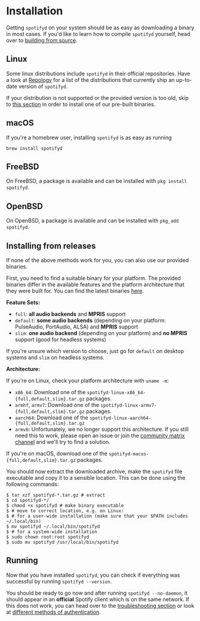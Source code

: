 # Installation

Getting `spotifyd` on your system should be as easy as downloading a binary in most cases.
If you'd like to learn how to compile `spotifyd` yourself, head over to [building from source](./source.md).

## Linux

Some linux distributions include `spotifyd` in their official repositories. Have a look at [Repology](https://repology.org/project/spotifyd/versions)
for a list of the distributions that currently ship an up-to-date version of `spotifyd`.

If your distribution is not supported or the provided version is too old, skip to [this section](#installing-from-releases) in order to install one of our pre-built binaries.

## macOS

If you're a homebrew user, installing `spotifyd` is as easy as running

```console
brew install spotifyd
```

## FreeBSD

On FreeBSD, a package is available and can be installed with `pkg install spotifyd`.

## OpenBSD

On OpenBSD, a package is available and can be installed with `pkg_add spotifyd`.

## Installing from releases

If none of the above methods work for you, you can also use our provided binaries.

First, you need to find a suitable binary for your platform. The provided binaries differ in the available features
and the platform architecture that they were built for. You can find the latest binaries [here](https://github.com/Spotifyd/spotifyd/releases).

**Feature Sets:**

- `full`: **all audio backends** and **MPRIS** support
- `default`: **some audio backends** (depending on your platform: PulseAudio, PortAudio, ALSA) and **MPRIS** support
- `slim`: **one audio backend** (depending on your platform) and **no MPRIS** support (good for headless systems)

If you're unsure which version to choose, just go for `default` on desktop systems and `slim` on headless systems.

**Architecture:**

If you're on Linux, check your platform architecture with `uname -m`:

- `x86_64`: Download one of the `spotifyd-linux-x86_64-{full,default,slim}.tar.gz` packages.
- `armhf`, `armv7`: Download one of the `spotifyd-linux-armv7-{full,default,slim}.tar.gz` packages.
- `aarch64`: Download one of the `spotifyd-linux-aarch64-{full,default,slim}.tar.gz`
- `armv6`: Unfortunately, we no longer support this architecture. If you still need this to work, please open an issue or join the [community matrix channel](https://matrix.to/#/#spotifyd:matrix.org) and we'll try to find a solution.

If you're on macOS, download one of the `spotifyd-macos-{full,default,slim}.tar.gz` packages.

You should now extract the downloaded archive, make the `spotifyd` file executable and copy it to a sensible location. This can be done using the following commands:

```console
$ tar xzf spotifyd-*.tar.gz # extract
$ cd spotifyd-*/
$ chmod +x spotifyd # make binary executable
$ # move to correct location, e.g. on Linux:
$ # for a user-wide installation (make sure that your $PATH includes ~/.local/bin)
$ mv spotifyd ~/.local/bin/spotifyd
$ # for a system-wide installation
$ sudo chown root:root spotifyd
$ sudo mv spotifyd /usr/local/bin/spotifyd
```

## Running

Now that you have installed `spotifyd`, you can check if everything was successful by running `spotifyd --version`.

You should be ready to go now and after running `spotifyd --no-daemon`, it should appear in an **official** Spotify client which is on the same network.
If this does not work, you can head over to the [troubleshooting section](../troubleshooting.md) or look at [different methods of authentication](../configuration/auth.md).
